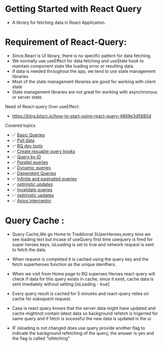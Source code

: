 # Getting Started with React Query

- A library for fetching data in React Application.

# Requirement of React-Query:
- Since,React is UI library, there is no specific pattern for data fetching.
- We normally use useEffect for data fetching and useState hook to maintain component state like loading error or resulting data.
- if data is needed throughout the app, we tend to use state management libraries
- Most of the state management libraries are good for working with client state
- State management libraries are not great for working with asynchronous or server state.

Need of React-query Over useEffect:
-  https://blog.bitsrc.io/how-to-start-using-react-query-4869e3d5680d


Covered topics

- ✅ [Basic Queries](https://react-query.tanstack.com/overview)
- ✅ [Poll data](https://react-query.tanstack.com/overview)
- ✅ [RQ dev tools](https://react-query.tanstack.com/overview)
- ✅ [Create resuable query hooks](https://react-query.tanstack.com/overview)
- ✅ [Query by ID](https://react-query.tanstack.com/overview)
- ✅ [Parallel queries](https://react-query.tanstack.com/overview)
- ✅ [Dynamic queries](https://react-query.tanstack.com/overview)
- ✅ [Dependent Queries](https://react-query.tanstack.com/overview)
- ✅ [Infinite and paginated queries](https://react-query.tanstack.com/overview)
- ✅ [optmistic updates](https://react-query.tanstack.com/overview)
- ✅ [Invalidate queries](https://react-query.tanstack.com/overview)
- ✅ [optimistic updates](https://react-query.tanstack.com/overview)
- ✅ [Axios Interceptor](https://react-query.tanstack.com/overview)

# Query Cache :
- Query Cache,We go Home to Traditional SUperHeroes,every time we see loading text but incase of useQuery 
first time usequery is fired for super heroes keys, isLoading is set to true and network request is sent 
to fetch the data.
- When request is completed it is cached using the query key and the fetch superheroes function as the unique identfiers.
- When we visit from Home page to RQ superoes Heroes react query will check if data for this query exists in 
cache, since it exist, cache data is sent imediately without setting [isLoading  - true]
- Every query result is cached for 5 minutes and react-query relies on cache for subsquent request.

- Case is react query knows that the server data might have updated and cache mightnot contain latest data 
  so background refetch is trigerred for same query and if fetch is sucessful the new data is updated in the ui 
- IF isloading is not changed does use query provide another flag to indicate the background refetching of the query, the answer is yes and the flag is called  "isfetching"
